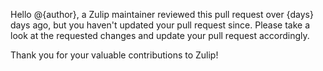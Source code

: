 Hello @{author}, a Zulip maintainer reviewed this pull request over {days} days ago, but you haven't updated your pull request since. Please take a look at the requested changes and update your pull request accordingly.

Thank you for your valuable contributions to Zulip!

<!-- updateWarning -->
